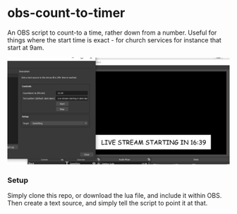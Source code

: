 # obs-count-to-timer

An OBS script to count-to a time, rather down from a number. Useful for things
where the start time is exact - for church services for instance that start at
9am.

![demo of obs script](demo.jpg)

### Setup

Simply clone this repo, or download the lua file, and include it within OBS.
Then create a text source, and simply tell the script to point it at that.

